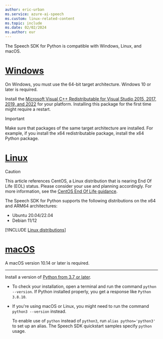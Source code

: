 ```yaml
---
author: eric-urban
ms.service: azure-ai-speech
ms.custom: linux-related-content
ms.topic: include
ms.date: 02/02/2024
ms.author: eur
---
```


The Speech SDK for Python is compatible with Windows, Linux, and macOS.

# [Windows](#tab/windows)

On Windows, you must use the 64-bit target architecture. Windows 10 or later is required.

Install the [Microsoft Visual C++ Redistributable for Visual Studio 2015, 2017, 2019, and 2022](/cpp/windows/latest-supported-vc-redist?view=msvc-170&preserve-view=true) for your platform. Installing this package for the first time might require a restart.

> [!IMPORTANT]
> Make sure that packages of the same target architecture are installed. For example, if you install the x64 redistributable package, install the x64 Python package.

# [Linux](#tab/linux)

> [!CAUTION]
> This article references CentOS, a Linux distribution that is nearing End Of Life (EOL) status. Please consider your use and planning accordingly. For more information, see the [CentOS End Of Life guidance](~/articles/virtual-machines/workloads/centos/centos-end-of-life.md).

The Speech SDK for Python supports the following distributions on the x64 and ARM64 architectures:

- Ubuntu 20.04/22.04
- Debian 11/12

[!INCLUDE [Linux distributions](linux-distributions.md)]

# [macOS](#tab/macos)

A macOS version 10.14 or later is required.

---

Install a version of [Python from 3.7 or later](https://www.python.org/downloads/).

- To check your installation, open a terminal and run the command `python --version`. If Python installed properly, you get a response like `Python 3.8.10`.

- If you're using macOS or Linux, you might need to run the command `python3 --version` instead.

  To enable use of `python` instead of `python3`, run `alias python='python3'` to set up an alias. The Speech SDK quickstart samples specify `python` usage.

